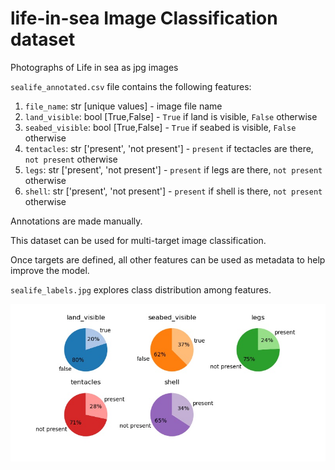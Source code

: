 # life-in-sea Image Classification dataset

Photographs of Life in sea as jpg images

`sealife_annotated.csv` file contains the following features:
1. `file_name`: str [unique values] - image file name
2. `land_visible`: bool [True,False] - `True` if land is visible, `False` otherwise
3. `seabed_visible`: bool [True,False] - `True` if seabed is visible, `False` otherwise
4. `tentacles`: str ['present', 'not present'] - `present` if tectacles are there, `not present` otherwise
5. `legs`: str ['present', 'not present'] - `present` if legs are there, `not present` otherwise
6. `shell`: str ['present', 'not present'] - `present` if shell is there, `not present` otherwise

Annotations are made manually.

This dataset can be used for multi-target image classification. 

Once targets are defined, all other features can be used as metadata to help improve the model.

`sealife_labels.jpg` explores class distribution among features.

![image](https://raw.githubusercontent.com/NandhiniPython/life-in-sea/main/sealife_labels.jpg)
